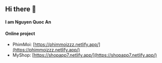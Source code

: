 ## Hi there 👋

#### I am Nguyen Quoc An

#### Online project
- PhimMoi: [https://phimmoizzz.netlify.app/](https://phimmoizzz.netlify.app/)
- MyShop: [https://shopapp7.netlify.app/](https://shopapp7.netlify.app/)














